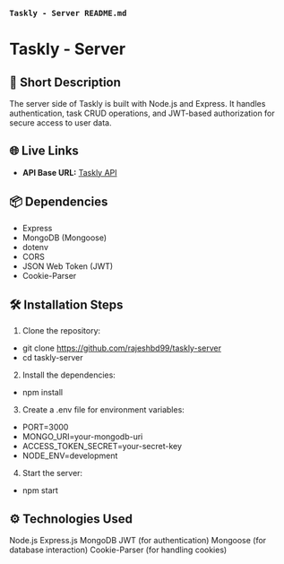 
### `Taskly - Server README.md`

# Taskly - Server

## 🚀 Short Description
The server side of Taskly is built with Node.js and Express. It handles authentication, task CRUD operations, and JWT-based authorization for secure access to user data.

## 🌐 Live Links
- **API Base URL:** [Taskly API](https://task-management-2c773.web.app/)

## 📦 Dependencies
- Express
- MongoDB (Mongoose)
- dotenv
- CORS
- JSON Web Token (JWT)
- Cookie-Parser

## 🛠 Installation Steps
1. Clone the repository:
 -  git clone https://github.com/rajeshbd99/taskly-server
 -  cd taskly-server
2. Install the dependencies:
 -  npm install
3. Create a .env file for environment variables:
 -  PORT=3000
 -  MONGO_URI=your-mongodb-uri
 -  ACCESS_TOKEN_SECRET=your-secret-key
 -  NODE_ENV=development
4. Start the server:
 -  npm start

## ⚙️ Technologies Used
Node.js
Express.js
MongoDB
JWT (for authentication)
Mongoose (for database interaction)
Cookie-Parser (for handling cookies)